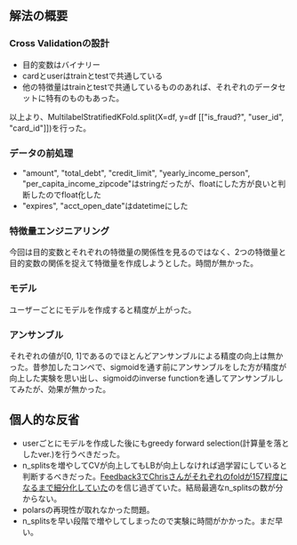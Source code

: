 ## 解法の概要

### Cross Validationの設計
* 目的変数はバイナリー
* cardとuserはtrainとtestで共通している
* 他の特徴量はtrainとtestで共通しているもののあれば、それぞれのデータセットに特有のものもあった。

以上より、MultilabelStratifiedKFold.split(X=df, y=df
[["is_fraud?", "user_id", "card_id"]])を行った。

### データの前処理
* "amount", "total_debt", "credit_limit", "yearly_income_person", "per_capita_income_zipcode"はstringだったが、floatにした方が良いと判断したのでfloat化した
* "expires", "acct_open_date"はdatetimeにした

### 特徴量エンジニアリング
今回は目的変数とそれぞれの特徴量の関係性を見るのではなく、2つの特徴量と目的変数の関係を捉えて特徴量を作成しようとした。時間が無かった。

### モデル
ユーザーごとにモデルを作成すると精度が上がった。

### アンサンブル
それぞれの値が[0, 1]であるのでほとんどアンサンブルによる精度の向上は無かった。昔参加したコンペで、sigmoidを通す前にアンサンブルをした方が精度が向上した実験を思い出し、sigmoidのinverse functionを通してアンサンブルしてみたが、効果が無かった。

## 個人的な反省
* userごとにモデルを作成した後にもgreedy forward selection(計算量を落としたver.)を行うべきだった。
* n_splitsを増やしてCVが向上してもLBが向上しなければ過学習にしていると判断するべきだった。[Feedback3でChrisさんがそれぞれのfoldが157程度になるまで細分化していた](https://www.kaggle.com/code/cdeotte/rapids-svr-cv-0-450-lb-0-44x)のを信じ過ぎていた。結局最適なn_splitsの数が分からない。
* polarsの再現性が取れなかった問題。
* n_splitsを早い段階で増やしてしまったので実験に時間がかかった。まだ早い。